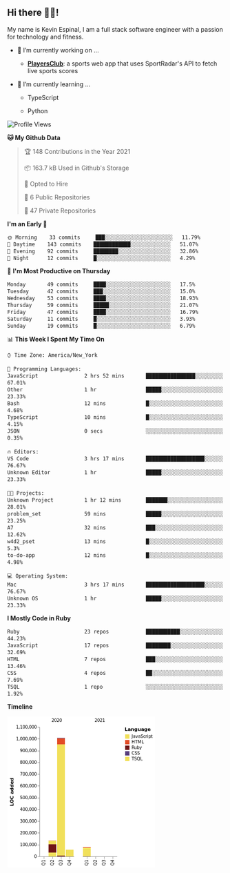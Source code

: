 ## Hi there 👋🏽!

My name is Kevin Espinal, I am a full stack software engineer with a passion for technology and fitness.

- 🔭 I’m currently working on ...

     - **[PlayersClub](https://playersclub.herokuapp.com/#/)**: a sports web app that uses SportRadar's API to fetch live sports scores

- 🌱 I’m currently learning ...

     - TypeScript
     
     - Python
     
<!--START_SECTION:waka-->
![Profile Views](http://img.shields.io/badge/Profile%20Views-0-blue)

**🐱 My Github Data** 

> 🏆 148 Contributions in the Year 2021
 > 
> 📦 163.7 kB Used in Github's Storage 
 > 
> 💼 Opted to Hire
 > 
> 📜 6 Public Repositories 
 > 
> 🔑 47 Private Repositories  
 > 
**I'm an Early 🐤** 

```text
🌞 Morning    33 commits     ███░░░░░░░░░░░░░░░░░░░░░░   11.79% 
🌆 Daytime    143 commits    ████████████░░░░░░░░░░░░░   51.07% 
🌃 Evening    92 commits     ████████░░░░░░░░░░░░░░░░░   32.86% 
🌙 Night      12 commits     █░░░░░░░░░░░░░░░░░░░░░░░░   4.29%

```
📅 **I'm Most Productive on Thursday** 

```text
Monday       49 commits     ████░░░░░░░░░░░░░░░░░░░░░   17.5% 
Tuesday      42 commits     ███░░░░░░░░░░░░░░░░░░░░░░   15.0% 
Wednesday    53 commits     ████░░░░░░░░░░░░░░░░░░░░░   18.93% 
Thursday     59 commits     █████░░░░░░░░░░░░░░░░░░░░   21.07% 
Friday       47 commits     ████░░░░░░░░░░░░░░░░░░░░░   16.79% 
Saturday     11 commits     █░░░░░░░░░░░░░░░░░░░░░░░░   3.93% 
Sunday       19 commits     █░░░░░░░░░░░░░░░░░░░░░░░░   6.79%

```


📊 **This Week I Spent My Time On** 

```text
⌚︎ Time Zone: America/New_York

💬 Programming Languages: 
JavaScript               2 hrs 52 mins       ████████████████░░░░░░░░░   67.01% 
Other                    1 hr                █████░░░░░░░░░░░░░░░░░░░░   23.33% 
Bash                     12 mins             █░░░░░░░░░░░░░░░░░░░░░░░░   4.68% 
TypeScript               10 mins             █░░░░░░░░░░░░░░░░░░░░░░░░   4.15% 
JSON                     0 secs              ░░░░░░░░░░░░░░░░░░░░░░░░░   0.35%

🔥 Editors: 
VS Code                  3 hrs 17 mins       ███████████████████░░░░░░   76.67% 
Unknown Editor           1 hr                █████░░░░░░░░░░░░░░░░░░░░   23.33%

🐱‍💻 Projects: 
Unknown Project          1 hr 12 mins        ███████░░░░░░░░░░░░░░░░░░   28.01% 
problem_set              59 mins             █████░░░░░░░░░░░░░░░░░░░░   23.25% 
A7                       32 mins             ███░░░░░░░░░░░░░░░░░░░░░░   12.62% 
w4d2_pset                13 mins             █░░░░░░░░░░░░░░░░░░░░░░░░   5.3% 
to-do-app                12 mins             █░░░░░░░░░░░░░░░░░░░░░░░░   4.98%

💻 Operating System: 
Mac                      3 hrs 17 mins       ███████████████████░░░░░░   76.67% 
Unknown OS               1 hr                █████░░░░░░░░░░░░░░░░░░░░   23.33%

```

**I Mostly Code in Ruby** 

```text
Ruby                     23 repos            ███████████░░░░░░░░░░░░░░   44.23% 
JavaScript               17 repos            ████████░░░░░░░░░░░░░░░░░   32.69% 
HTML                     7 repos             ███░░░░░░░░░░░░░░░░░░░░░░   13.46% 
CSS                      4 repos             ██░░░░░░░░░░░░░░░░░░░░░░░   7.69% 
TSQL                     1 repo              ░░░░░░░░░░░░░░░░░░░░░░░░░   1.92%

```


**Timeline**

![Chart not found](https://raw.githubusercontent.com/espinalk212/espinalk212/main/charts/bar_graph.png) 


<!--END_SECTION:waka-->


<!--
**espinalk212/espinalk212** is a ✨ _special_ ✨ repository because its `README.md` (this file) appears on your GitHub profile.

Here are some ideas to get you started:

- 🔭 I’m currently working on ...
- 🌱 I’m currently learning ...
- 👯 I’m looking to collaborate on ...
- 🤔 I’m looking for help with ...
- 💬 Ask me about ...
- 📫 How to reach me: ...
- 😄 Pronouns: ...
- ⚡ Fun fact: ...
-->
